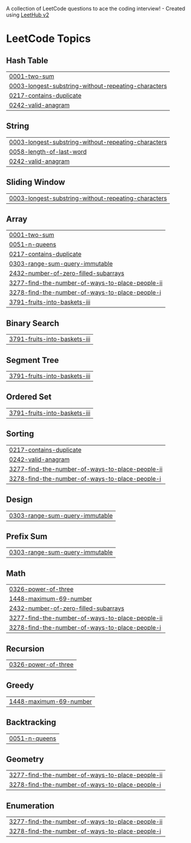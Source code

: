 A collection of LeetCode questions to ace the coding interview! - Created using [LeetHub v2](https://github.com/arunbhardwaj/LeetHub-2.0)
<!---LeetCode Topics Start-->
# LeetCode Topics
## Hash Table
|  |
| ------- |
| [0001-two-sum](https://github.com/Lakshana-V/Leetcode-Solutions/tree/master/0001-two-sum) |
| [0003-longest-substring-without-repeating-characters](https://github.com/Lakshana-V/Leetcode-Solutions/tree/master/0003-longest-substring-without-repeating-characters) |
| [0217-contains-duplicate](https://github.com/Lakshana-V/Leetcode-Solutions/tree/master/0217-contains-duplicate) |
| [0242-valid-anagram](https://github.com/Lakshana-V/Leetcode-Solutions/tree/master/0242-valid-anagram) |
## String
|  |
| ------- |
| [0003-longest-substring-without-repeating-characters](https://github.com/Lakshana-V/Leetcode-Solutions/tree/master/0003-longest-substring-without-repeating-characters) |
| [0058-length-of-last-word](https://github.com/Lakshana-V/Leetcode-Solutions/tree/master/0058-length-of-last-word) |
| [0242-valid-anagram](https://github.com/Lakshana-V/Leetcode-Solutions/tree/master/0242-valid-anagram) |
## Sliding Window
|  |
| ------- |
| [0003-longest-substring-without-repeating-characters](https://github.com/Lakshana-V/Leetcode-Solutions/tree/master/0003-longest-substring-without-repeating-characters) |
## Array
|  |
| ------- |
| [0001-two-sum](https://github.com/Lakshana-V/Leetcode-Solutions/tree/master/0001-two-sum) |
| [0051-n-queens](https://github.com/Lakshana-V/Leetcode-Solutions/tree/master/0051-n-queens) |
| [0217-contains-duplicate](https://github.com/Lakshana-V/Leetcode-Solutions/tree/master/0217-contains-duplicate) |
| [0303-range-sum-query-immutable](https://github.com/Lakshana-V/Leetcode-Solutions/tree/master/0303-range-sum-query-immutable) |
| [2432-number-of-zero-filled-subarrays](https://github.com/Lakshana-V/Leetcode-Solutions/tree/master/2432-number-of-zero-filled-subarrays) |
| [3277-find-the-number-of-ways-to-place-people-ii](https://github.com/Lakshana-V/Leetcode-Solutions/tree/master/3277-find-the-number-of-ways-to-place-people-ii) |
| [3278-find-the-number-of-ways-to-place-people-i](https://github.com/Lakshana-V/Leetcode-Solutions/tree/master/3278-find-the-number-of-ways-to-place-people-i) |
| [3791-fruits-into-baskets-iii](https://github.com/Lakshana-V/Leetcode-Solutions/tree/master/3791-fruits-into-baskets-iii) |
## Binary Search
|  |
| ------- |
| [3791-fruits-into-baskets-iii](https://github.com/Lakshana-V/Leetcode-Solutions/tree/master/3791-fruits-into-baskets-iii) |
## Segment Tree
|  |
| ------- |
| [3791-fruits-into-baskets-iii](https://github.com/Lakshana-V/Leetcode-Solutions/tree/master/3791-fruits-into-baskets-iii) |
## Ordered Set
|  |
| ------- |
| [3791-fruits-into-baskets-iii](https://github.com/Lakshana-V/Leetcode-Solutions/tree/master/3791-fruits-into-baskets-iii) |
## Sorting
|  |
| ------- |
| [0217-contains-duplicate](https://github.com/Lakshana-V/Leetcode-Solutions/tree/master/0217-contains-duplicate) |
| [0242-valid-anagram](https://github.com/Lakshana-V/Leetcode-Solutions/tree/master/0242-valid-anagram) |
| [3277-find-the-number-of-ways-to-place-people-ii](https://github.com/Lakshana-V/Leetcode-Solutions/tree/master/3277-find-the-number-of-ways-to-place-people-ii) |
| [3278-find-the-number-of-ways-to-place-people-i](https://github.com/Lakshana-V/Leetcode-Solutions/tree/master/3278-find-the-number-of-ways-to-place-people-i) |
## Design
|  |
| ------- |
| [0303-range-sum-query-immutable](https://github.com/Lakshana-V/Leetcode-Solutions/tree/master/0303-range-sum-query-immutable) |
## Prefix Sum
|  |
| ------- |
| [0303-range-sum-query-immutable](https://github.com/Lakshana-V/Leetcode-Solutions/tree/master/0303-range-sum-query-immutable) |
## Math
|  |
| ------- |
| [0326-power-of-three](https://github.com/Lakshana-V/Leetcode-Solutions/tree/master/0326-power-of-three) |
| [1448-maximum-69-number](https://github.com/Lakshana-V/Leetcode-Solutions/tree/master/1448-maximum-69-number) |
| [2432-number-of-zero-filled-subarrays](https://github.com/Lakshana-V/Leetcode-Solutions/tree/master/2432-number-of-zero-filled-subarrays) |
| [3277-find-the-number-of-ways-to-place-people-ii](https://github.com/Lakshana-V/Leetcode-Solutions/tree/master/3277-find-the-number-of-ways-to-place-people-ii) |
| [3278-find-the-number-of-ways-to-place-people-i](https://github.com/Lakshana-V/Leetcode-Solutions/tree/master/3278-find-the-number-of-ways-to-place-people-i) |
## Recursion
|  |
| ------- |
| [0326-power-of-three](https://github.com/Lakshana-V/Leetcode-Solutions/tree/master/0326-power-of-three) |
## Greedy
|  |
| ------- |
| [1448-maximum-69-number](https://github.com/Lakshana-V/Leetcode-Solutions/tree/master/1448-maximum-69-number) |
## Backtracking
|  |
| ------- |
| [0051-n-queens](https://github.com/Lakshana-V/Leetcode-Solutions/tree/master/0051-n-queens) |
## Geometry
|  |
| ------- |
| [3277-find-the-number-of-ways-to-place-people-ii](https://github.com/Lakshana-V/Leetcode-Solutions/tree/master/3277-find-the-number-of-ways-to-place-people-ii) |
| [3278-find-the-number-of-ways-to-place-people-i](https://github.com/Lakshana-V/Leetcode-Solutions/tree/master/3278-find-the-number-of-ways-to-place-people-i) |
## Enumeration
|  |
| ------- |
| [3277-find-the-number-of-ways-to-place-people-ii](https://github.com/Lakshana-V/Leetcode-Solutions/tree/master/3277-find-the-number-of-ways-to-place-people-ii) |
| [3278-find-the-number-of-ways-to-place-people-i](https://github.com/Lakshana-V/Leetcode-Solutions/tree/master/3278-find-the-number-of-ways-to-place-people-i) |
<!---LeetCode Topics End-->